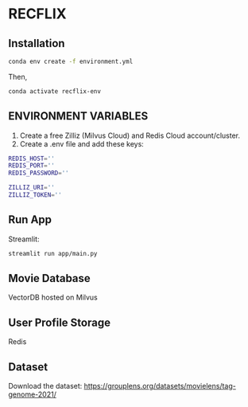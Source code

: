 # RECFLIX

## Installation
```bash
conda env create -f environment.yml
```
Then,
```bash
conda activate recflix-env
```
## ENVIRONMENT VARIABLES
1. Create a free Zilliz (Milvus Cloud) and Redis Cloud account/cluster.
2. Create a .env file and add these keys:
```bash
REDIS_HOST=''
REDIS_PORT=''
REDIS_PASSWORD=''

ZILLIZ_URI=''
ZILLIZ_TOKEN=''
```
## Run App
Streamlit:
```bash
streamlit run app/main.py
```
## Movie Database
VectorDB hosted on Milvus

## User Profile Storage
Redis

## Dataset
Download the dataset: https://grouplens.org/datasets/movielens/tag-genome-2021/